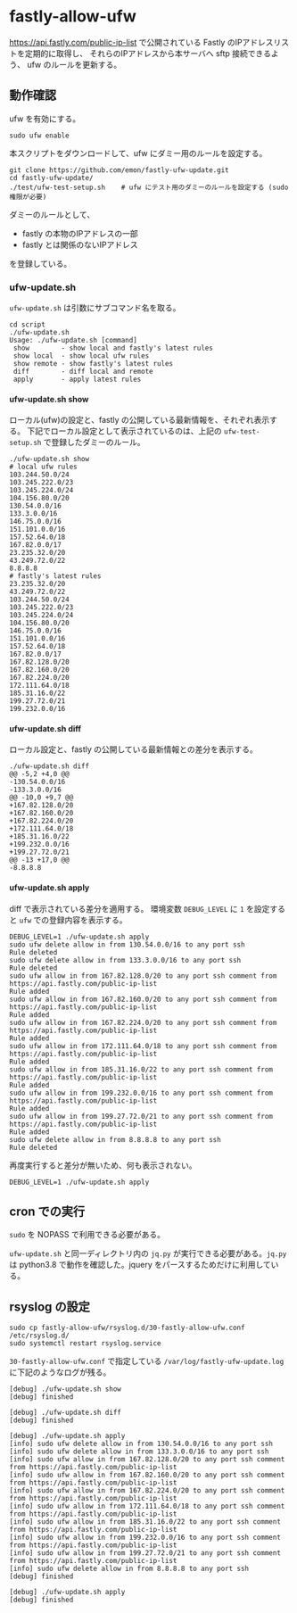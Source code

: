 # fastly-allow-ufw

https://api.fastly.com/public-ip-list
で公開されている Fastly のIPアドレスリストを定期的に取得し、
それらのIPアドレスから本サーバへ sftp 接続できるよう、
ufw のルールを更新する。

## 動作確認

ufw を有効にする。
```
sudo ufw enable
```

本スクリプトをダウンロードして、ufw にダミー用のルールを設定する。

```
git clone https://github.com/emon/fastly-ufw-update.git
cd fastly-ufw-update/
./test/ufw-test-setup.sh	# ufw にテスト用のダミーのルールを設定する (sudo 権限が必要)
```
ダミーのルールとして、
- fastly の本物のIPアドレスの一部
- fastly とは関係のないIPアドレス

を登録している。

### ufw-update.sh

`ufw-update.sh` は引数にサブコマンド名を取る。
```
cd script
./ufw-update.sh
Usage: ./ufw-update.sh [command]
 show        - show local and fastly's latest rules
 show local  - show local ufw rules
 show remote - show fastly's latest rules
 diff        - diff local and remote
 apply       - apply latest rules
```

#### ufw-update.sh show
ローカル(ufw)の設定と、fastly の公開している最新情報を、それぞれ表示する。
下記でローカル設定として表示されているのは、上記の `ufw-test-setup.sh` で登録したダミーのルール。

```
./ufw-update.sh show
# local ufw rules
103.244.50.0/24
103.245.222.0/23
103.245.224.0/24
104.156.80.0/20
130.54.0.0/16
133.3.0.0/16
146.75.0.0/16
151.101.0.0/16
157.52.64.0/18
167.82.0.0/17
23.235.32.0/20
43.249.72.0/22
8.8.8.8
# fastly's latest rules
23.235.32.0/20
43.249.72.0/22
103.244.50.0/24
103.245.222.0/23
103.245.224.0/24
104.156.80.0/20
146.75.0.0/16
151.101.0.0/16
157.52.64.0/18
167.82.0.0/17
167.82.128.0/20
167.82.160.0/20
167.82.224.0/20
172.111.64.0/18
185.31.16.0/22
199.27.72.0/21
199.232.0.0/16
```

#### ufw-update.sh diff
ローカル設定と、fastly の公開している最新情報との差分を表示する。
```
./ufw-update.sh diff
@@ -5,2 +4,0 @@
-130.54.0.0/16
-133.3.0.0/16
@@ -10,0 +9,7 @@
+167.82.128.0/20
+167.82.160.0/20
+167.82.224.0/20
+172.111.64.0/18
+185.31.16.0/22
+199.232.0.0/16
+199.27.72.0/21
@@ -13 +17,0 @@
-8.8.8.8
```

#### ufw-update.sh apply

diff で表示されている差分を適用する。
環境変数 `DEBUG_LEVEL` に `1` を設定すると `ufw` での登録内容を表示する。

```
DEBUG_LEVEL=1 ./ufw-update.sh apply
sudo ufw delete allow in from 130.54.0.0/16 to any port ssh
Rule deleted
sudo ufw delete allow in from 133.3.0.0/16 to any port ssh
Rule deleted
sudo ufw allow in from 167.82.128.0/20 to any port ssh comment from https://api.fastly.com/public-ip-list
Rule added
sudo ufw allow in from 167.82.160.0/20 to any port ssh comment from https://api.fastly.com/public-ip-list
Rule added
sudo ufw allow in from 167.82.224.0/20 to any port ssh comment from https://api.fastly.com/public-ip-list
Rule added
sudo ufw allow in from 172.111.64.0/18 to any port ssh comment from https://api.fastly.com/public-ip-list
Rule added
sudo ufw allow in from 185.31.16.0/22 to any port ssh comment from https://api.fastly.com/public-ip-list
Rule added
sudo ufw allow in from 199.232.0.0/16 to any port ssh comment from https://api.fastly.com/public-ip-list
Rule added
sudo ufw allow in from 199.27.72.0/21 to any port ssh comment from https://api.fastly.com/public-ip-list
Rule added
sudo ufw delete allow in from 8.8.8.8 to any port ssh
Rule deleted
```

再度実行すると差分が無いため、何も表示されない。
```
DEBUG_LEVEL=1 ./ufw-update.sh apply
```

## cron での実行

`sudo` を NOPASS で利用できる必要がある。

`ufw-update.sh` と同一ディレクトリ内の `jq.py` が実行できる必要がある。`jq.py` は python3.8 で動作を確認した。jquery をパースするためだけに利用している。

## rsyslog の設定

```
sudo cp fastly-allow-ufw/rsyslog.d/30-fastly-allow-ufw.conf /etc/rsyslog.d/
sudo systemctl restart rsyslog.service
```

`30-fastly-allow-ufw.conf` で指定している `/var/log/fastly-ufw-update.log` に下記のようなログが残る。

```log:/var/log/fastly-ufw-update.log
[debug] ./ufw-update.sh show
[debug] finished

[debug] ./ufw-update.sh diff
[debug] finished

[debug] ./ufw-update.sh apply
[info] sudo ufw delete allow in from 130.54.0.0/16 to any port ssh
[info] sudo ufw delete allow in from 133.3.0.0/16 to any port ssh
[info] sudo ufw allow in from 167.82.128.0/20 to any port ssh comment from https://api.fastly.com/public-ip-list
[info] sudo ufw allow in from 167.82.160.0/20 to any port ssh comment from https://api.fastly.com/public-ip-list
[info] sudo ufw allow in from 167.82.224.0/20 to any port ssh comment from https://api.fastly.com/public-ip-list
[info] sudo ufw allow in from 172.111.64.0/18 to any port ssh comment from https://api.fastly.com/public-ip-list
[info] sudo ufw allow in from 185.31.16.0/22 to any port ssh comment from https://api.fastly.com/public-ip-list
[info] sudo ufw allow in from 199.232.0.0/16 to any port ssh comment from https://api.fastly.com/public-ip-list
[info] sudo ufw allow in from 199.27.72.0/21 to any port ssh comment from https://api.fastly.com/public-ip-list
[info] sudo ufw delete allow in from 8.8.8.8 to any port ssh
[debug] finished

[debug] ./ufw-update.sh apply
[debug] finished
```
